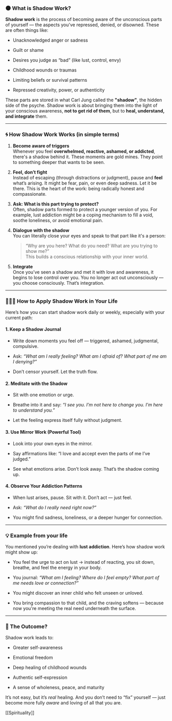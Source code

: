 
### 🌑 **What is Shadow Work?**

**Shadow work** is the process of becoming aware of the unconscious parts of yourself — the aspects you've repressed, denied, or disowned. These are often things like:

- Unacknowledged anger or sadness
    
- Guilt or shame
    
- Desires you judge as “bad” (like lust, control, envy)
    
- Childhood wounds or traumas
    
- Limiting beliefs or survival patterns
    
- Repressed creativity, power, or authenticity
    

These parts are stored in what Carl Jung called the **"shadow"**, the hidden side of the psyche. Shadow work is about bringing them into the light of your conscious awareness, **not to get rid of them**, but to **heal, understand, and integrate** them.

---

### 🌀 **How Shadow Work Works (in simple terms)**

1. **Become aware of triggers**  
    Whenever you feel **overwhelmed, reactive, ashamed, or addicted**, there's a shadow behind it. These moments are gold mines. They point to something deeper that wants to be seen.
    
2. **Feel, don’t fight**  
    Instead of escaping (through distractions or judgment), pause and **feel** what’s arising. It might be fear, pain, or even deep sadness. Let it be there. This is the heart of the work: being radically honest and compassionate.
    
3. **Ask: What is this part trying to protect?**  
    Often, shadow parts formed to protect a younger version of you. For example, lust addiction might be a coping mechanism to fill a void, soothe loneliness, or avoid emotional pain.
    
4. **Dialogue with the shadow**  
    You can literally close your eyes and speak to that part like it's a person:
    
    > “Why are you here? What do you need? What are you trying to show me?”  
    > This builds a conscious relationship with your inner world.
    
5. **Integrate**  
    Once you’ve seen a shadow and met it with love and awareness, it begins to lose control over you. You no longer act out unconsciously — you choose consciously. That’s integration.
    

---

### 🧘🏽‍♂️ **How to Apply Shadow Work in Your Life**

Here’s how you can start shadow work daily or weekly, especially with your current path:

#### 1. **Keep a Shadow Journal**

- Write down moments you feel off — triggered, ashamed, judgmental, compulsive.
    
- Ask: _“What am I really feeling? What am I afraid of? What part of me am I denying?”_
    
- Don’t censor yourself. Let the truth flow.
    

#### 2. **Meditate with the Shadow**

- Sit with one emotion or urge.
    
- Breathe into it and say: _“I see you. I’m not here to change you. I’m here to understand you.”_
    
- Let the feeling express itself fully without judgment.
    

#### 3. **Use Mirror Work (Powerful Tool)**

- Look into your own eyes in the mirror.
    
- Say affirmations like: “I love and accept even the parts of me I’ve judged.”
    
- See what emotions arise. Don’t look away. That’s the shadow coming up.
    

#### 4. **Observe Your Addiction Patterns**

- When lust arises, pause. Sit with it. Don’t act — just feel.
    
- Ask: _“What do I really need right now?”_
    
- You might find sadness, loneliness, or a deeper hunger for connection.
    

---

### 💡 Example from your life

You mentioned you’re dealing with **lust addiction**. Here’s how shadow work might show up:

- You feel the urge to act on lust → instead of reacting, you sit down, breathe, and feel the energy in your body.
    
- You journal: _“What am I feeling? Where do I feel empty? What part of me needs love or connection?”_
    
- You might discover an inner child who felt unseen or unloved.
    
- You bring compassion to that child, and the craving softens — because now you're meeting the real need underneath the surface.
    

---

### 🌱 The Outcome?

Shadow work leads to:

- Greater self-awareness
    
- Emotional freedom
    
- Deep healing of childhood wounds
    
- Authentic self-expression
    
- A sense of wholeness, peace, and maturity
    

It’s not easy, but it’s _real_ healing. And you don’t need to “fix” yourself — just become more fully _aware_ and loving of all that you are.


[[Spirituality]]